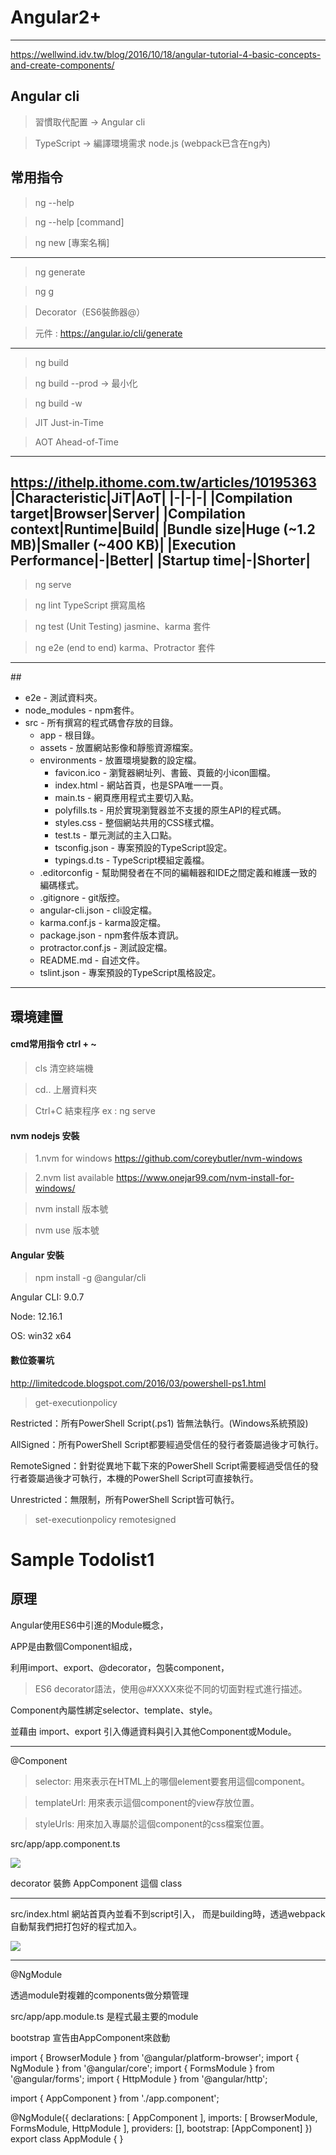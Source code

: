 # Angular2+
---------------------------------------
https://wellwind.idv.tw/blog/2016/10/18/angular-tutorial-4-basic-concepts-and-create-components/

## Angular cli 

>習慣取代配置 -> Angular cli 

>TypeScript -> 編譯環境需求 node.js (webpack已含在ng內)

常用指令 
---------------------------------------
> ng --help

> ng --help [command]

> ng new [專案名稱]
---------------------------------------
> ng generate

> ng g

> Decorator（ES6裝飾器@）

> 元件 : https://angular.io/cli/generate
---------------------------------------
> ng build

> ng build --prod -> 最小化

> ng build -w

> JIT Just-in-Time

> AOT Ahead-of-Time
---------------------------------------
https://ithelp.ithome.com.tw/articles/10195363
|Characteristic|JiT|AoT|
|-|-|-|
|Compilation target|Browser|Server|
|Compilation context|Runtime|Build|
|Bundle size|Huge (~1.2 MB)|Smaller (~400 KB)|
|Execution Performance|-|Better|
|Startup time|-|Shorter|
---------------------------------------
> ng serve

> ng lint TypeScript 撰寫風格

> ng test (Unit Testing) jasmine、karma 套件

> ng e2e (end to end) karma、Protractor 套件
---------------------------------------
##[](https://medium.com/angular-%E7%9A%84%E5%AD%B8%E7%BF%92%E7%AD%86%E8%A8%98/angular-3-%E8%AA%8D%E8%AD%98-angular-cli-%E7%94%A2%E7%94%9F%E7%9A%84%E5%B0%88%E6%A1%88%E7%9B%AE%E9%8C%84%E7%B5%90%E6%A7%8B-ba20c77d0029)

* e2e - 測試資料夾。
* node_modules - npm套件。
* src - 所有撰寫的程式碼會存放的目錄。
    * app - 根目錄。
    * assets - 放置網站影像和靜態資源檔案。
    * environments - 放置環境變數的設定檔。
        * favicon.ico - 瀏覽器網址列、書籤、頁籤的小icon圖檔。
        * index.html - 網站首頁，也是SPA唯一一頁。
        * main.ts - 網頁應用程式主要切入點。
        * polyfills.ts - 用於實現瀏覽器並不支援的原生API的程式碼。
        * styles.css - 整個網站共用的CSS樣式檔。
        * test.ts - 單元測試的主入口點。
        * tsconfig.json - 專案預設的TypeScript設定。
        * typings.d.ts - TypeScript模組定義檔。
    * .editorconfig - 幫助開發者在不同的編輯器和IDE之間定義和維護一致的編碼樣式。
    * .gitignore - git版控。
    * angular-cli.json - cli設定檔。
    * karma.conf.js - karma設定檔。
    * package.json - npm套件版本資訊。 
    * protractor.conf.js - 測試設定檔。
    * README.md - 自述文件。
    * tslint.json - 專案預設的TypeScript風格設定。
---------------------------------------




## 環境建置

#### cmd常用指令 ctrl + ~

> cls 清空終端機

> cd.. 上層資料夾

> Ctrl+C 結束程序 ex : ng serve

#### nvm nodejs 安裝

> 1.nvm for windows https://github.com/coreybutler/nvm-windows

> 2.nvm list available https://www.onejar99.com/nvm-install-for-windows/

> nvm install 版本號

> nvm use 版本號
 
#### Angular 安裝

> npm install -g @angular/cli

Angular CLI: 9.0.7

Node: 12.16.1

OS: win32 x64

 #### 數位簽署坑

 http://limitedcode.blogspot.com/2016/03/powershell-ps1.html

> get-executionpolicy

Restricted：所有PowerShell Script(.ps1) 皆無法執行。(Windows系統預設)

AllSigned：所有PowerShell Script都要經過受信任的發行者簽屬過後才可執行。

RemoteSigned：針對從異地下載下來的PowerShell Script需要經過受信任的發行者簽屬過後才可執行，本機的PowerShell Script可直接執行。

Unrestricted：無限制，所有PowerShell Script皆可執行。

> set-executionpolicy remotesigned

# Sample Todolist1

## 原理

Angular使用ES6中引進的Module概念，

APP是由數個Component組成，

利用import、export、@decorator，包裝component，

> ES6 decorator語法，使用@#XXXX來從不同的切面對程式進行描述。

Component內屬性綁定selector、template、style。

並藉由 import、export 引入傳遞資料與引入其他Component或Module。

---------------------------------------
@Component

> selector: 用來表示在HTML上的哪個element要套用這個component。

> templateUrl: 用來表示這個component的view存放位置。

> styleUrls: 用來加入專屬於這個component的css檔案位置。

src/app/app.component.ts

![](https://github.com/johch3n611u/Side-Project-Self-Brand-Image-Web/blob/master/StudyProject/img/0.JPG)

decorator 裝飾 AppComponent 這個 class

---------------------------------------

src/index.html 網站首頁內並看不到script引入，
而是building時，透過webpack自動幫我們把打包好的程式加入。

![](https://github.com/johch3n611u/Side-Project-Self-Brand-Image-Web/blob/master/StudyProject/img/1.JPG)

---------------------------------------
@NgModule 

透過module對複雜的components做分類管理

src/app/app.module.ts 是程式最主要的module

bootstrap 宣告由AppComponent來啟動

import { BrowserModule } from '@angular/platform-browser';
import { NgModule } from '@angular/core';
import { FormsModule } from '@angular/forms';
import { HttpModule } from '@angular/http';

import { AppComponent } from './app.component';

@NgModule({
  declarations: [
    AppComponent
  ],
  imports: [
    BrowserModule,
    FormsModule,
    HttpModule
  ],
  providers: [],
  bootstrap: [AppComponent]
})
export class AppModule { }
